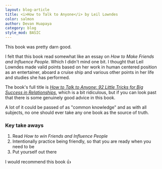```yaml
---
layout: blog-article
title: <i>How to Talk to Anyone</i> by Leil Lowndes
color: salmon
author: Devan Huapaya
category: blog
style_mod: BASIC
---
```


This book was pretty darn good.

I felt that this book read somewhat like an essay on *How to Make Friends and
Influence People*. Which I didn't mind one bit. I thought that Leil Lowndes
made valid points based on her work in human centered position as an entertainer,
aboard a cruise ship and various other points in her life and studies she has performed.

The book's full title is <a class="base--a" href="http://www.amazon.com/How-Talk-Anyone-Success-Relationships/dp/007141858X" target="_blank"><i>How to Talk to Anyone: 92 Little Tricks for Big
    Success in Relationships</i></a>, which is a bit ridiculous, but if you can look past
that there is some genuinely good advice in this book.

A lot of it could be passed of as "common knowledge" and as with all subjects,
no one should ever take any one book as the source of truth.

### Key take aways

1. Read <i>How to win Friends and Influence People</i>
2. Intentionally practice being friendly, so that you are ready when you need to be
3. Put yourself out there

I would recommend this book 👍
